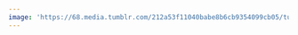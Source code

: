 ```yaml
---
image: 'https://68.media.tumblr.com/212a53f11040babe8b6cb9354099cb05/tumblr_nbj1kj0j6A1tbdx3so1_1280.jpg'
---
```

